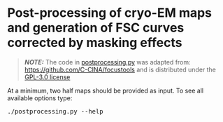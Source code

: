 # Post-processing of cryo-EM maps and generation of FSC curves corrected by masking effects

> **_NOTE:_**  The code in [postprocessing.py](postprocessing.py) was adapted from: https://github.com/C-CINA/focustools and is distributed under the [GPL-3.0 license](LICENSE)

At a minimum, two half maps should be provided as input. To see all available options type:

<pre>
./postprocessing.py --help
</pre>
